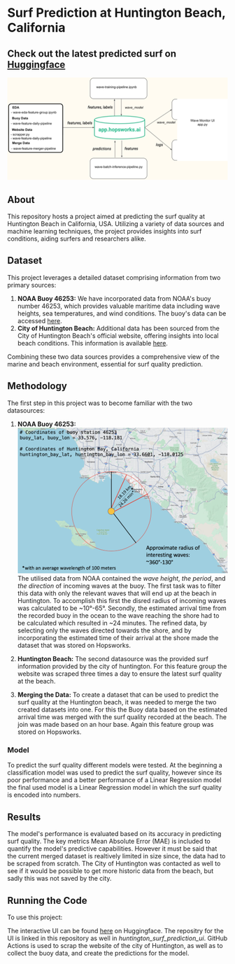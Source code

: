 # Surf Prediction at Huntington Beach, California

## Check out the latest predicted surf on [Huggingface](https://huggingface.co/spaces/MischaTomasz/huntington_surf_prediction_ui)

![Project Overview](resources/architecture_wave_model.png)

## About
This repository hosts a project aimed at predicting the surf quality at Huntington Beach in California, USA. Utilizing a variety of data sources and machine learning techniques, the project provides insights into surf conditions, aiding surfers and researchers alike.

## Dataset
This project leverages a detailed dataset comprising information from two primary sources:
1. **NOAA Buoy 46253:** We have incorporated data from NOAA's buoy number 46253, which provides valuable maritime data including wave heights, sea temperatures, and wind conditions. The buoy's data can be accessed [here](https://www.ndbc.noaa.gov/station_page.php?station=46253&uom=M&tz=STN).
2. **City of Huntington Beach:** Additional data has been sourced from the City of Huntington Beach's official website, offering insights into local beach conditions. This information is available [here](https://www.huntingtonbeachca.gov/residents/beach_info/livebeachcondition.cfm).

Combining these two data sources provides a comprehensive view of the marine and beach environment, essential for surf quality prediction.

## Methodology
The first step in this project was to become familiar with the two datasources: 
1. **NOAA Buoy 46253:** 
![Visualization of the Buoy and the Huntington Beach](resources/eda_new_2.png)
The utilised data from NOAA contained the *wave height*, *the period*, and *the direction* of incoming waves at the buoy. The first task was to filter this data with only the relevant waves that will end up at the beach in Huntington. To accomplish this first the disred radius of incoming waves was calculated to be  ~10°-65°. Secondly, the estimated arrival time from the recorded buoy in the ocean to the wave reaching the shore had to be calculated which resulted in ~24 minutes. The refined data, by selecting only the waves directed towards the shore, and by incorporating the estimated time of their arrival at the shore made  the dataset that was stored on Hopsworks.

2. **Huntington Beach:**
The second datasource was the provided surf information provided by the city of huntington. For this feature group the website was scraped three times a day to ensure the latest surf quality at the beach.

3. **Merging the Data:**
To create a dataset that can be used to predict the surf quality at the Huntington beach, it was needed to merge the two created datasets into one. For this the Buoy data based on the estimated arrival time was merged with the surf quality recorded at the beach. The join was made based on an hour base. Again this feature group was stored on Hopsworks.

### Model
To predict the surf quality different models were tested. At the beginning a classification model was used to predict the surf quality, however since its poor performance and a better performance of a Linear Regression model the final used model is a Linear Regression model in which the surf quality is encoded into numbers.

## Results
The model's performance is evaluated based on its accuracy in predicting surf quality. The key metrics Mean Absolute Error (MAE) is included to quantify the model's predictive capabilities. However it must be said that the current merged dataset is realtively limited in size since, the data had to be scraped from scratch. The City of Huntington was contacted as well to see if it would be possible to get more historic data from the beach, but sadly this was not saved by the city. 

## Running the Code
To use this project:

The interactive UI can be found [here](https://huggingface.co/spaces/MischaTomasz/huntington_surf_prediction_ui) on Huggingface. The repositry for the UI is linked in this repository as well in *huntington_surf_prediction_ui*.
GitHub Actions is used to scrap the website of the city of Huntington, as well as to collect the buoy data, and create the predictions for the model.

